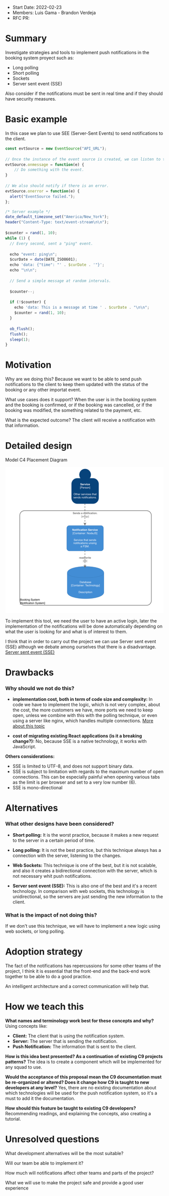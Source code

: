 - Start Date: 2022-02-23
- Members: Luis Gama - Brandon Verdeja 
- RFC PR: 

# Summary

Investigate strategies and tools to implement push notifications in the booking system proyect such as: 
* Long polling
* Short polling
* Sockets
* Server sent event (SSE)

Also consider if the notifications must be sent in real time and if they should have security measures.

# Basic example

In this case we plan to use SEE (Server-Sent Events) to send notifications to the client.

```js
const evtSource = new EventSource("API_URL");

// Once the instance of the event source is created, we can listen to the events.
evtSource.onmessage = function(e) {
    // Do something with the event.
}

// We also should notify if there is an error.
evtSource.onerror = function(e) {
  alert("EventSource failed.");
};
```	

```js
/* Server example */
date_default_timezone_set("America/New_York");
header("Content-Type: text/event-stream\n\n");

$counter = rand(1, 10);
while (1) {
  // Every second, sent a "ping" event.

  echo "event: ping\n";
  $curDate = date(DATE_ISO8601);
  echo 'data: {"time": "' . $curDate . '"}';
  echo "\n\n";

  // Send a simple message at random intervals.

  $counter--;

  if (!$counter) {
    echo 'data: This is a message at time ' . $curDate . "\n\n";
    $counter = rand(1, 10);
  }

  ob_flush();
  flush();
  sleep(1);
}
```

# Motivation

Why are we doing this? Because we want to be able to send push notifications to the client to keep them updated with the status of the booking or any other importat event.

What use cases does it support? When the user is in the booking system and the booking is confirmed, or if the booking was cancelled, or if the booking was modified, the something related to the payment, etc. 

What is the expected outcome? The client will receive a notification with that information.

# Detailed design

Model C4 Placement Diagram

![C4 Model Places](https://raw.githubusercontent.com/BrandonArgel/knowledge-base/main/c4-notificationsTeam.png)

To implement this tool, we need the user to have an active login, later the implementation of the notifications will be done automatically depending on what the user is looking for and what is of interest to them.

I think that in order to carry out the project we can use Server sent event (SSE) although we debate among ourselves that there is a disadvantage. [Server sent event (SSE)](https://javascript.info/server-sent-events)

# Drawbacks

### **Why should we not do this?**

- **implementation cost, both in term of code size and complexity:** In code we have to implement the logic, which is not very complex, about the cost, the more customers we have, more ports we need to keep open, unless we combine with this with the polling technique, or even using a server like nginx, which handles multiple connections.
[More about this topic](https://stackoverflow.com/questions/14225501/server-sent-events-costs-at-server-side)

- **cost of migrating existing React applications (is it a breaking change?):** No, because SSE is a native technology, it works with JavaScript.

**Others considerations:**
* SSE is limited to UTF-8, and does not support binary data.
* SSE is subject to limitation with regards to the maximum number of open connections. This can be especially painful when opening various tabs as the limit is per browser and set to a very low number (6).
* SSE is mono-directional

# Alternatives
### **What other designs have been considered?**
- **Short polling:** It is the worst practice, because it makes a new request to the server in a certain period of time.

- **Long polling:** It is not the best practice, but this technique always has a connection with the server, listening to the changes.

- **Web Sockets:** This technique is one of the best, but it is not scalable, and also it creates a bidirectional connection with the server, which is not necessary whit push notifications.

- **Server sent event (SSE):** This is also one of the best and it's a recent technology. In comparison with web sockets, this technology is unidirectional, so the servers are just sending the new information to the client.

### **What is the impact of not doing this?**

If we don't use this technique, we will have to implement a new logic using web sockets, or long polling.

# Adoption strategy

The fact of the notifications has repercussions for some other teams of the project, I think it is essential that the front-end and the back-end work together to be able to do a good practice.

An intelligent architecture and a correct communication will help that.

# How we teach this

**What names and terminology work best for these concepts and why?** Using concepts like:
- **Client:** The client that is using the notification system.
- **Server:** The server that is sending the notification.
- **Push Notification:** The information that is sent to the client.

**How is this idea best presented? As a continuation of existing C9 projects patterns?** The idea is to create a component which will be implemented for any squad to use.


**Would the acceptance of this proposal mean the C9 documentation must be re-organized or altered? Does it change how C9 is taught to new developers at any level?** Yes, there are no existing documentation about which technologies will be used for the push notification system, so it's a must to add it the documentation. 

**How should this feature be taught to existing C9 developers?** Recommending readings, and explaining the concepts, also creating a tutorial.

# Unresolved questions

What development alternatives will be the most suitable?

Will our team be able to implement it?

How much will notifications affect other teams and parts of the project?

What we will use to make the project safe and provide a good user experience